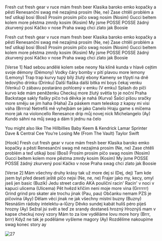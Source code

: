 Fresh cut fresh gear v ruce mám fresh beer
Klasika baroko emko kopačky a pěstí
Renesanční swag mě nezajímá prosím (Ne, ne)
Zase chtěli problém a teď utíkají bosí (Bosí)
Prosím prosím píčo swag nosim (Nosim)
Gucci beltem kolem more pěstma zmrdy kosim (Kosim)
My jsme POSSE POSSE žádný zkurvený posí
Káčko v nose Praha swag chci zlato jak Boosie

Fresh cut fresh gear v ruce mam fresh beer
Klasika baroko emko kopačky a pěstí
Rеnesanční swag mě nezajímá prosím (Ne, nе)
Zase chtěli problém a teď utíkají bosí (Bosí)
Prosím prosím píčo swag nosim (Nosim)
Gucci beltem kolem more pěstma zmrdy kosim (Kosim)
My jsme POSSE POSSE žádný zkurvený posí
Káčko v nose Praha swag chci zlato jak Boosie

[Verse 1]
Nad sebou andělé kolem sebe neony
Na klíně kunda v hlavě cejtim svoje démony (Démony)
Vodky čáry bomby v pití plavou more lemony (Lemony)
Trap trap kurvy tupý bílý žlutý ebony
Kameny se třpytí na dně ledovýho drinku (Drinku)
Další flaška další bitka mí boys čekaj venku (Venku)
O zábavu postaráno pohlcený v emku (V emku)
Splash do píči kurvo kde mám peněženku
Checkuj more žlutý světla to je noční Praha
Backstage sakly flašky píčo tvá děvka je nahá (Kurva)
Šašci píšou sračky more směju se jim haha (Haha)
Za páskem mam teleskop z kapsy mi visí váha (Brrrra)
Netrefíš mě vyhejbám se jako Canelo
Hraju game s míčema more jak na violoncello
Renesance drip můj novej nick Michelangelo (Ay)
Kundo sáhni na můj swag a dám ti jednu na čelo

You might also like
The Hillbillies
Baby Keem & Kendrick Lamar
Sprinter
Dave & Central Cee
You’re Losing Me (From The Vault)
Taylor Swift

[Hook]
Fresh cut fresh gear v ruce mám fresh beer
Klasika baroko emko kopačky a pěstí
Renesanční swag mě nezajímá prosím (Ne, ne)
Zase chtěli problém a teď utíkají bosí (Bosí)
Prosím prosím píčo swag nosim (Nosim)
Gucci beltem kolem more pěstma zmrdy kosim (Kosim)
My jsme POSSE POSSE žádný zkurvený posí
Káčko v nose Praha swag chci zlato jak Boosie

[Verse 2]
Mám všechny druhy krásy tak už more dej si (Dej, dej)
Tam kde jsem byl před deseti ještě píčo nejsi (Ne, ne, ne)
Frajer jako my, kecy, omyl jseš jen basic (Buzík)
Jedu street cardio AKA pouliční racin'
Racin' v noci v kapuci ulicema (Ulicema)
Pět hvězd křičim neni moje more vina (Grrrrrr)
Grind grind pro skater ale trochu jinak (Pau, pau)
Občanku nemam PZS je pičovina (Ayy)
Dělam věci jinak ne jak všechny místní buzny (Buzny)
Nesnášim rádoby intelektu-a-lůzry
Děvko sundej kabát hulíš péro piješ hrozny (Ay)
Sežral jsi svět a teď ze srandy dostaneš hrozný
Hroznýš mam v kapse checkuj nový vzory
Mám to za low vyděláme lovu more hory (Brrr, brrr)
Když ne tak je poděláme vyšleme magory (Ay)
Rozdělíme nakoupíme swag konec story ay

![27](https://user-images.githubusercontent.com/90242762/212367235-6faaf6ca-908d-4983-aaf4-c137caf8cac9.png)
